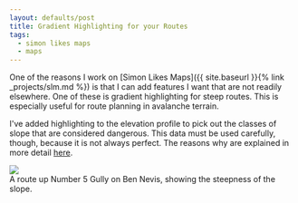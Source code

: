 ```yaml
---
layout: defaults/post
title: Gradient Highlighting for your Routes
tags:
  - simon likes maps
  - maps
---
```


One of the reasons I work on [Simon Likes Maps]({{ site.baseurl }}{% link _projects/slm.md %}) is that I can add features I want that are not readily elsewhere. One of these is gradient highlighting for steep routes. This is especially useful for route planning in avalanche terrain.

<!--more-->

I've added highlighting to the elevation profile to pick out the classes of slope that are considered dangerous. This data must be used carefully, though, because it is not always perfect. The reasons why are explained in more detail [here](http://www.simonlikesmaps.com/maps#view=HelpView/tab=tab-elevation).

<div class="card mb-3">
   <img src="http://www.simonlikesmaps.com/gfx/help/elevation.png" class="card-img-top"/>
    <div class="card-body bg-light">
        <div class="card-text">
            A route up Number 5 Gully on Ben Nevis, showing the steepness of the
            slope.
        </div>
    </div>
</div>

